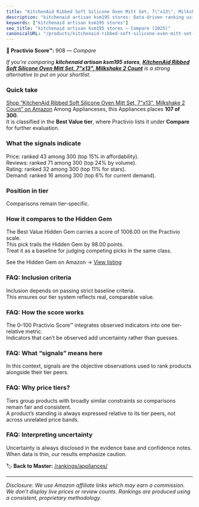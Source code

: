 ```yaml
---
title: "KitchenAid Ribbed Soft Silicone Oven Mitt Set, 7\"x13\", Milkshake 2 Count"
description: "kitchenaid artisan ksm195 stores: Data-driven ranking using the Practivio Score™. Positioned by quality, value, demand, findability, momentum."
keywords: ["kitchenaid artisan ksm195 stores"]
seo_title: "kitchenaid artisan ksm195 stores — Compare (2025)"
canonicalURL: "/products/kitchenaid-ribbed-soft-silicone-oven-mitt-set-7x13-milkshake-2-count-B08J8GZXKZ/"
---
```


**🛒 Practivio Score™:** 908 — _Compare_


*If you're comparing **kitchenaid artisan ksm195 stores**, **[KitchenAid Ribbed Soft Silicone Oven Mitt Set, 7"x13", Milkshake 2 Count](https://www.amazon.com/dp/B08J8GZXKZ?tag=practivio-20)** is a strong alternative to put on your shortlist.*
### Quick take
[Shop “KitchenAid Ribbed Soft Silicone Oven Mitt Set, 7"x13", Milkshake 2 Count” on Amazon](https://www.amazon.com/dp/B08J8GZXKZ?tag=practivio-20)
Among Applianceses, this Appliances places **107 of 300**.  
It is classified in the **Best Value tier**, where Practivio lists it under **Compare** for further evaluation.

### What the signals indicate
Price: ranked 43 among 300 (top 15% in affordability).  
Reviews: ranked 71 among 300 (top 24% by volume).  
Rating: ranked 32 among 300 (top 11% for stars).  
Demand: ranked 16 among 300 (top 6% for current demand).

### Position in tier
Comparisons remain tier-specific.

### How it compares to the Hidden Gem
The Best Value Hidden Gem carries a score of 1006.00 on the Practivio scale.  
This pick trails the Hidden Gem by 98.00 points.  
Treat it as a baseline for judging competing picks in the same class.  

See the Hidden Gem on Amazon → [View listing](https://www.amazon.com/dp/B0764HS4SL?tag=practivio-20)

### FAQ: Inclusion criteria
Inclusion depends on passing strict baseline criteria.  
This ensures our tier system reflects real, comparable value.

### FAQ: How the score works
The 0–100 Practivio Score™ integrates observed indicators into one tier-relative metric.  
Indicators that can’t be observed add uncertainty rather than guesses.

### FAQ: What “signals” means here
In this context, signals are the objective observations used to rank products alongside their tier peers.

### FAQ: Why price tiers?
Tiers group products with broadly similar constraints so comparisons remain fair and consistent.  
A product’s standing is always expressed relative to its tier peers, not across unrelated price bands.

### FAQ: Interpreting uncertainty
Uncertainty is always disclosed in the evidence base and confidence notes.  
When data is thin, our results emphasize caution.

<!-- Missing template for Compare/CompareWithinPriceClass -->


🏷️ **Back to Master:** [/rankings/appliances/](/rankings/appliances/)

---
_Disclosure: We use Amazon affiliate links which may earn a commission. We don’t display live prices or review counts. Rankings are produced using a consistent, proprietary methodology._
